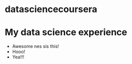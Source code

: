 # datasciencecoursera

My data science experience
==============================
- Awesome nes sis this!
- Hooo!
- Yea!!!

